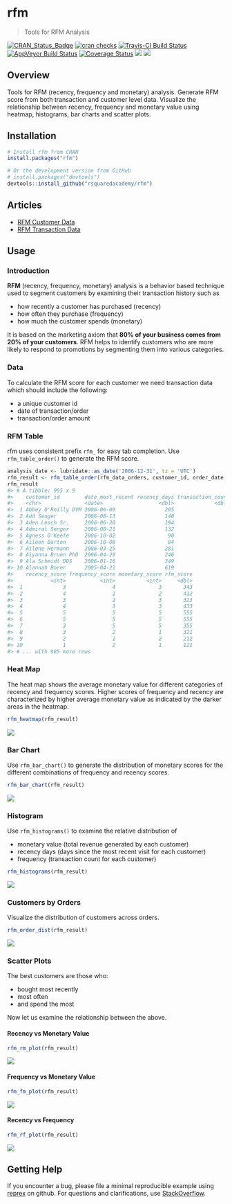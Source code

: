 
<!-- README.md is generated from README.Rmd. Please edit that file -->

# rfm

> Tools for RFM Analysis

[![CRAN\_Status\_Badge](https://www.r-pkg.org/badges/version/rfm)](https://cran.r-project.org/package=rfm)
[![cran
checks](https://cranchecks.info/badges/summary/rfm)](https://cran.r-project.org/web/checks/check_results_rfm.html)
[![Travis-CI Build
Status](https://travis-ci.org/rsquaredacademy/rfm.svg?branch=master)](https://travis-ci.org/rsquaredacademy/rfm)
[![AppVeyor Build
Status](https://ci.appveyor.com/api/projects/status/github/rsquaredacademy/rfm?branch=master&svg=true)](https://ci.appveyor.com/project/rsquaredacademy/rfm)
[![Coverage
Status](https://img.shields.io/codecov/c/github/rsquaredacademy/rfm/master.svg)](https://codecov.io/github/rsquaredacademy/rfm?branch=master)
[![](https://cranlogs.r-pkg.org/badges/grand-total/rfm)](https://cran.r-project.org/package=rfm)
![](https://img.shields.io/badge/lifecycle-maturing-blue.svg)

## Overview

Tools for RFM (recency, frequency and monetary) analysis. Generate RFM
score from both transaction and customer level data. Visualize the
relationship between recency, frequency and monetary value using
heatmap, histograms, bar charts and scatter plots.

## Installation

``` r
# Install rfm from CRAN
install.packages("rfm")

# Or the development version from GitHub
# install.packages("devtools")
devtools::install_github("rsquaredacademy/rfm")
```

## Articles

  - [RFM Customer
    Data](https://rfm.rsquaredacademy.com/articles/rfm-customer-level-data.html)
  - [RFM Transaction
    Data](https://rfm.rsquaredacademy.com/articles/rfm-transaction-level-data.html)

## Usage

### Introduction

**RFM** (recency, frequency, monetary) analysis is a behavior based
technique used to segment customers by examining their transaction
history such as

  - how recently a customer has purchased (recency)
  - how often they purchase (frequency)
  - how much the customer spends (monetary)

It is based on the marketing axiom that **80% of your business comes
from 20% of your customers**. RFM helps to identify customers who are
more likely to respond to promotions by segmenting them into various
categories.

### Data

To calculate the RFM score for each customer we need transaction data
which should include the following:

  - a unique customer id
  - date of transaction/order
  - transaction/order amount

### RFM Table

rfm uses consistent prefix `rfm_` for easy tab completion. Use
`rfm_table_order()` to generate the RFM score.

``` r
analysis_date <- lubridate::as_date('2006-12-31', tz = 'UTC')
rfm_result <- rfm_table_order(rfm_data_orders, customer_id, order_date, revenue, analysis_date)
rfm_result
#> # A tibble: 995 x 9
#>    customer_id        date_most_recent recency_days transaction_count amount
#>    <chr>              <date>                  <dbl>             <dbl>  <dbl>
#>  1 Abbey O'Reilly DVM 2006-06-09                205                 6    472
#>  2 Add Senger         2006-08-13                140                 3    340
#>  3 Aden Lesch Sr.     2006-06-20                194                 4    405
#>  4 Admiral Senger     2006-08-21                132                 5    448
#>  5 Agness O'Keefe     2006-10-02                 90                 9    843
#>  6 Aileen Barton      2006-10-08                 84                 9    763
#>  7 Ailene Hermann     2006-03-25                281                 8    699
#>  8 Aiyanna Bruen PhD  2006-04-29                246                 4    157
#>  9 Ala Schmidt DDS    2006-01-16                349                 3    363
#> 10 Alannah Borer      2005-04-21                619                 4    196
#>    recency_score frequency_score monetary_score rfm_score
#>            <int>           <int>          <int>     <dbl>
#>  1             3               4              3       343
#>  2             4               1              2       412
#>  3             3               2              3       323
#>  4             4               3              3       433
#>  5             5               5              5       555
#>  6             5               5              5       555
#>  7             3               5              5       355
#>  8             3               2              1       321
#>  9             2               1              2       212
#> 10             1               2              1       121
#> # ... with 985 more rows
```

### Heat Map

The heat map shows the average monetary value for different categories
of recency and frequency scores. Higher scores of frequency and recency
are characterized by higher average monetary value as indicated by the
darker areas in the heatmap.

``` r
rfm_heatmap(rfm_result)
```

<img src="tools/README-heatmap-1.png" style="display: block; margin: auto;" />

### Bar Chart

Use `rfm_bar_chart()` to generate the distribution of monetary scores
for the different combinations of frequency and recency scores.

``` r
rfm_bar_chart(rfm_result)
```

<img src="tools/README-barchart-1.png" style="display: block; margin: auto;" />

### Histogram

Use `rfm_histograms()` to examine the relative distribution of

  - monetary value (total revenue generated by each customer)
  - recency days (days since the most recent visit for each customer)
  - frequency (transaction count for each customer)

<!-- end list -->

``` r
rfm_histograms(rfm_result)
```

<img src="tools/README-rfmhist-1.png" style="display: block; margin: auto;" />

### Customers by Orders

Visualize the distribution of customers across orders.

``` r
rfm_order_dist(rfm_result)
```

<img src="tools/README-rfmorders-1.png" style="display: block; margin: auto;" />

### Scatter Plots

The best customers are those who:

  - bought most recently
  - most often
  - and spend the most

Now let us examine the relationship between the above.

#### Recency vs Monetary Value

``` r
rfm_rm_plot(rfm_result)
```

<img src="tools/README-mr-1.png" style="display: block; margin: auto;" />

#### Frequency vs Monetary Value

``` r
rfm_fm_plot(rfm_result)
```

<img src="tools/README-fm-1.png" style="display: block; margin: auto;" />

#### Recency vs Frequency

``` r
rfm_rf_plot(rfm_result)
```

<img src="tools/README-fr-1.png" style="display: block; margin: auto;" />

## Getting Help

If you encounter a bug, please file a minimal reproducible example using
[reprex](https://reprex.tidyverse.org/index.html) on github. For
questions and clarifications, use
[StackOverflow](https://stackoverflow.com/).
